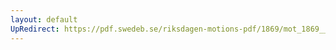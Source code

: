 ```yaml
---
layout: default
UpRedirect: https://pdf.swedeb.se/riksdagen-motions-pdf/1869/mot_1869__ak__00305/mot_1869__ak__00305_004.pdf
---
```

